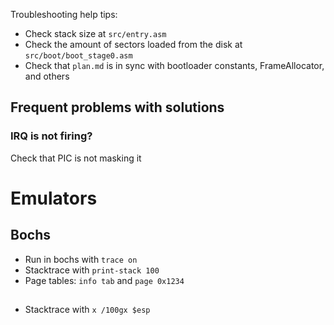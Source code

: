 Troubleshooting help tips:

* Check stack size at `src/entry.asm`
* Check the amount of sectors loaded from the disk at `src/boot/boot_stage0.asm`
* Check that `plan.md` is in sync with bootloader constants, FrameAllocator, and others


## Frequent problems with solutions

### IRQ is not firing?

Check that PIC is not masking it


# Emulators

## Bochs
* Run in bochs with `trace on`
* Stacktrace with `print-stack 100`
* Page tables: `info tab` and `page 0x1234`

##
* Stacktrace with `x /100gx $esp`